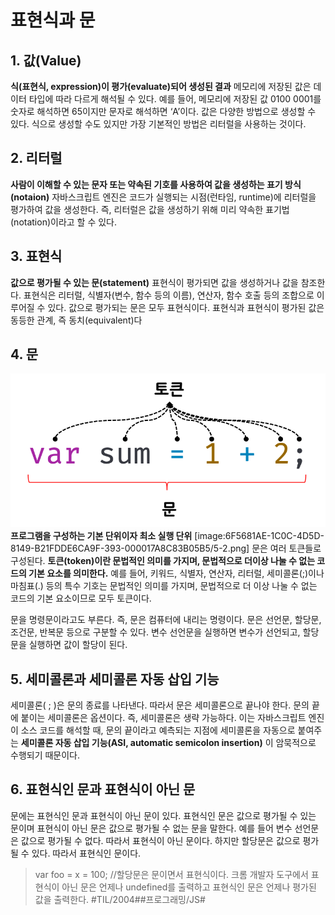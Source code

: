 # 표현식과 문
## 1. 값(Value)
**식(표현식, expression)이 평가(evaluate)되어 생성된 결과**
메모리에 저장된 값은 데이터 타입에 따라 다르게 해석될 수 있다. 예를 들어, 메모리에 저장된 값 0100 0001를 숫자로 해석하면 65이지만 문자로 해석하면 ‘A’이다.
값은 다양한 방법으로 생성할 수 있다. 식으로 생성할 수도 있지만 가장 기본적인 방법은 리터럴을 사용하는 것이다.

## 2. 리터럴
**사람이 이해할 수 있는 문자 또는 약속된 기호를 사용하여 값을 생성하는 표기 방식(notaion)**
자바스크립트 엔진은 코드가 실행되는 시점(런타임, runtime)에 리터럴을 평가하여 값을 생성한다. 즉, 리터럴은 값을 생성하기 위해 미리 약속한 표기법(notation)이라고 할 수 있다.

## 3. 표현식
**값으로 평가될 수 있는 문(statement)**
표현식이 평가되면 값을 생성하거나 값을 참조한다.
표현식은 리터럴, 식별자(변수, 함수 등의 이름), 연산자, 함수 호출 등의 조합으로 이루어질 수 있다. 
값으로 평가되는 문은 모두 표현식이다.
표현식과 표현식이 평가된 값은 동등한 관계, 즉 동치(equivalent)다

## 4. 문

**![5-2](./img/1.png)프로그램을 구성하는 기본 단위이자 최소 실행 단위**
[image:6F5681AE-1C0C-4D5D-8149-B21FDDE6CA9F-393-000017A8C83B05B5/5-2.png]
문은 여러 토큰들로 구성된다. **토큰(token)이란 문법적인 의미를 가지며, 문법적으로 더이상 나눌 수 없는 코드의 기본 요소를 의미한다.** 예를 들어, 키워드, 식별자, 연산자, 리터럴, 세미콜론(;)이나 마침표(.) 등의 특수 기호는 문법적인 의미를 가지며, 문법적으로 더 이상 나눌 수 없는 코드의 기본 요소이므로 모두 토큰이다.

문을 명령문이라고도 부른다. 즉, 문은 컴퓨터에 내리는 명령이다. 
문은 선언문, 할당문, 조건문, 반복문 등으로 구분할 수 있다. 변수 선언문을 실행하면 변수가 선언되고, 할당문을 실행하면 값이 할당이 된다.

## 5. 세미콜론과 세미콜론 자동 삽입 기능
세미콜론( ; )은 문의 종료를 나타낸다. 따라서 문은 세미콜론으로 끝나야 한다.
문의 끝에 붙이는 세미콜론은 옵션이다. 즉, 세미콜론은 생략 가능하다. 이는 자바스크립트 엔진이 소스 코드를 해석할 때, 문의 끝이라고 예측되는 지점에 세미콜론을 자동으로 붙여주는 **세미콜론 자동 삽입 기능(ASI, automatic semicolon insertion)** 이 암묵적으로 수행되기 때문이다.

## 6. 표현식인 문과 표현식이 아닌 문
문에는 표현식인 문과 표현식이 아닌 문이 있다. 표현식인 문은 값으로 평가될 수 있는 문이며 표현식이 아닌 문은 값으로 평가될 수 없는 문을 말한다. 예를 들어 변수 선언문은 값으로 평가될 수 없다. 따라서 표현식이 아닌 문이다. 하지만 할당문은 값으로 평가될 수 있다. 따라서 표현식인 문이다.
> var foo = x = 100; //할당문은 문이면서 표현식이다.
> 크롬 개발자 도구에서 표현식이 아닌 문은 언제나 undefined를 출력하고 표현식인 문은 언제나 평가된 값을 출력한다.
> #TIL/2004##프로그래밍/JS#